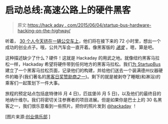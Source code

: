 # 启动总线:高速公路上的硬件黑客

> 原文:[https://hack aday . com/2015/06/04/startup-bus-hardware-hacking-on-the-highway/](https://hackaday.com/2015/06/04/startup-bus-hardware-hacking-on-the-highway/)

听着， [30 个人今天挤在一辆公交车上](http://northamerica.startupbus.com/)，他们将在接下来的 72 小时里，想出一个成功的创业点子。哦，公共汽车会一直开着。像黑客版的 [*速度*](https://youtu.be/Fk4A1AY10U0?t=44s) 。嗯，算是吧。

这种描述缺少了什么？硬件！这就是 Hackaday 的用武之地。就像纽约黑客马拉松一样，Hackaday 希望将硬件带到任何地方的黑客马拉松。我们[为 StartupBus](https://hackaday.io/hackathon/6089-maker-startupbus) 建立了一个黑客马拉松页面，记录他们的构建，并给他们送去一个装满德州仪器硬件的箱子(我们著名的[黑客日奖赞助商之一](https://hackaday.io/ti))。剩下的就是被剥夺了睡眠(和淋浴)的乘客们一起策划下一件大事。

旅程的预定站点包括底特律(6 月 4 日)，匹兹堡(6 月 5 日)，以及他们的最终目的地纳什维尔。我们将密切关注参赛者的项目进展。但是如果你是巴士上的 30 名黑客之一，我们很乐意看到一些照片。把你的照片发到 [@hackaday](http://twitter.com/hackaday) ！

[图片来源:[创业俱乐部](http://student.seialliance.com/2012/02/startupbus-regions-announced-florida/) ]